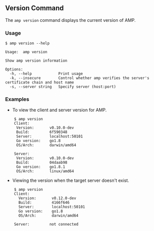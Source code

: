## Version Command

The `amp version` command displays the current version of AMP.

### Usage

```
$ amp version --help

Usage:  amp version

Show amp version information

Options:
  -h, --help            Print usage
  -k, --insecure        Control whether amp verifies the server's certificate chain and host name
  -s, --server string   Specify server (host:port)
```

### Examples

* To view the client and server version for AMP.
```
    $ amp version
    Client:
     Version:       v0.10.0-dev
     Build:         6f590348
     Server:        localhost:50101
     Go version:    go1.8
     OS/Arch:       darwin/amd64

    Server:
     Version:       v0.10.0-dev
     Build:         04daab98
     Go version:    go1.8.1
     OS/Arch:       linux/amd64
```

* Viewing the version when the target server doesn't exist.
```
    $ amp version
    Client:
      Version:       v0.12.0-dev
      Build:         4166f646
      Server:        localhost:50101
      Go version:    go1.8
      OS/Arch:       darwin/amd64

    Server:         not connected
```
